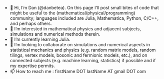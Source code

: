 - 👋 Hi, I’m Dan (@danbetea). On this page I'll post small bites of code that might be useful to the (mathematical/physical/programming) community; languages included are Julia, Mathematica, Python, C/C++, and perhaps others. 
- 👀 I’m interested in mathematical physics and adjacent subjects, simulations and numerical methods therein.
- 🌱 I’m currently learning Julia.
- 💞️ I’m looking to collaborate on simulations and numerical aspects in statistical mechanics and physics (e.g. random matrix models, random tilings, vertex models, bosonic and fermionic models, etc.), and on connected subjects (e.g. machine learning, statistics) if possible and if my expertise permits.
- 📫 How to reach me : firstName DOT lastName AT gmail DOT com
<!---
danbetea/danbetea is a ✨ special ✨ repository because its `README.md` (this file) appears on your GitHub profile.
You can click the Preview link to take a look at your changes.
--->
